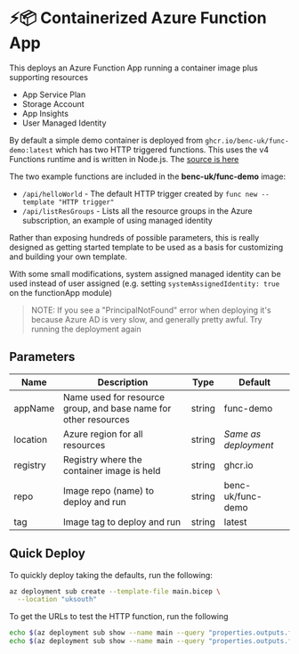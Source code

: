 # ⚡📦 Containerized Azure Function App

This deploys an Azure Function App running a container image plus supporting resources

- App Service Plan
- Storage Account
- App Insights
- User Managed Identity

By default a simple demo container is deployed from `ghcr.io/benc-uk/func-demo:latest` which has two HTTP triggered functions. This uses the v4 Functions runtime and is written in Node.js. 
The [source is here](https://github.com/benc-uk/azure-samples/tree/master/func-mi-demo)

The two example functions are included in the **benc-uk/func-demo** image:

- `/api/helloWorld` - The default HTTP trigger created by `func new --template "HTTP trigger"`
- `/api/listResGroups` - Lists all the resource groups in the Azure subscription, an example of using managed identity

Rather than exposing hundreds of possible parameters, this is really designed as getting started template to be used as a basis for customizing and building your own template.

With some small modifications, system assigned managed identity can be used instead of user assigned (e.g. setting `systemAssignedIdentity: true` on the functionApp module)

> NOTE: If you see a "PrincipalNotFound" error when deploying it's because Azure AD is very slow, and generally pretty awful. Try running the deployment again
 
## Parameters

| Name     | Description                                                     | Type   | Default              |
| -------- | --------------------------------------------------------------- | ------ | -------------------- |
| appName  | Name used for resource group, and base name for other resources | string | func-demo            |
| location | Azure region for all resources                                  | string | _Same as deployment_ |
| registry | Registry where the container image is held                      | string | ghcr.io              |
| repo     | Image repo (name) to deploy and run                             | string | benc-uk/func-demo    |
| tag      | Image tag to deploy and run                                     | string | latest               |

## Quick Deploy

To quickly deploy taking the defaults, run the following:

```bash
az deployment sub create --template-file main.bicep \
  --location "uksouth"
```

To get the URLs to test the HTTP function, run the following

```bash
echo $(az deployment sub show --name main --query "properties.outputs.functionAppURL.value" -o tsv)/api/helloWorld\?name=Wendy
echo $(az deployment sub show --name main --query "properties.outputs.functionAppURL.value" -o tsv)/api/listResGroups
```
